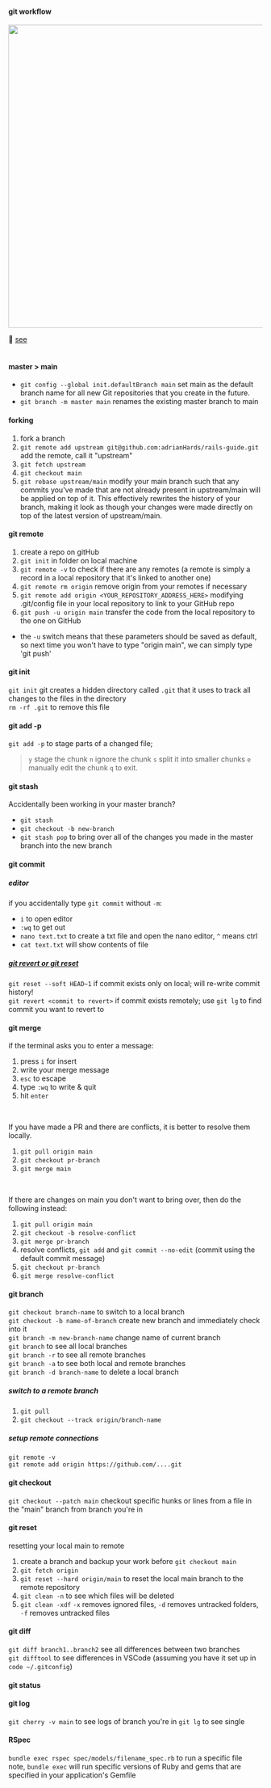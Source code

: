 #### git workflow

<div align="center">
  <img src="https://user-images.githubusercontent.com/93719632/231290188-a4245eb4-bbca-408e-bc10-43b62c5ffad3.png" width="600">
</div>
  
💖 [see](https://www.doabledanny.com/git-workflows)
<br><br>

#### master > main
* `git config --global init.defaultBranch main` set main as the default branch name for all new Git repositories that you create in the future.
* `git branch -m master main` renames the existing master branch to main


#### forking

1. fork a branch
2. `git remote add upstream git@github.com:adrianHards/rails-guide.git` add the remote, call it "upstream"
3. `git fetch upstream`
4. `git checkout main` 
5. `git rebase upstream/main` modify your main branch such that any commits you've made that are not already present in upstream/main will be applied on top of it. This effectively rewrites the history of your branch, making it look as though your changes were made directly on top of the latest version of upstream/main.

#### git remote
1. create a repo on gitHub
2. `git init` in folder on local machine
3. `git remote -v` to check if there are any remotes (a remote is simply a record in a local repository that it's linked to another one)
4. `git remote rm origin` remove origin from your remotes if necessary
5. `git remote add origin <YOUR_REPOSITORY_ADDRESS_HERE>` modifying .git/config file in your local repository to link to your GitHub repo
6. `git push -u origin main` transfer the code from the local repository to the one on GitHub
* the `-u` switch means that these parameters should be saved as default, so next time you won't have to type "origin main", we can simply type 'git push'

#### git init
`git init` git creates a hidden directory called `.git` that it uses to track all changes to the files in the directory <br>
`rm -rf .git` to remove this file <br>

#### git add -p
`git add -p` to stage parts of a changed file; 
> `y` stage the chunk
> `n` ignore the chunk
> `s` split it into smaller chunks
> `e` manually edit the chunk
> `q` to exit.

#### git stash
Accidentally been working in your master branch?
* `git stash`
* `git checkout -b new-branch`
* `git stash pop` to bring over all of the changes you made in the master branch into the new branch 

#### git commit

##### editor
if you accidentally type `git commit` without `-m`:
* `i` to open editor
* `:wq` to get out
* `nano text.txt` to create a txt file and open the nano editor, `^` means ctrl
* `cat text.txt` will show contents of file

##### [git revert or git reset](https://www.freecodecamp.org/news/git-revert-commit-how-to-undo-the-last-commit/)
`git reset --soft HEAD~1` if commit exists only on local; will re-write commit history! <br>
`git revert <commit to revert>` if commit exists remotely; use `git lg` to find commit you want to revert to <br>

#### git merge
if the terminal asks you to enter a message:
1. press `i` for insert
2. write your merge message
3. `esc` to escape
4. type `:wq` to write & quit
5. hit `enter`
<br>

If you have made a PR and there are conflicts, it is better to resolve them locally. 
1. `git pull origin main`
2. `git checkout pr-branch`
3. `git merge main` 
<br>

If there are changes on main you don't want to bring over, then do the following instead:
1. `git pull origin main`
2. `git checkout -b resolve-conflict`
3. `git merge pr-branch`
4. resolve conflicts, `git add` and `git commit --no-edit` (commit using the default commit message)
5. `git checkout pr-branch`
6. `git merge resolve-conflict`

#### git branch
`git checkout branch-name` to switch to a local branch <br>
`git checkout -b name-of-branch` create new branch and immediately check into it <br>
`git branch -m new-branch-name` change name of current branch <br>
`git branch` to see all local branches <br>
`git branch -r` to see all remote branches <br>
`git branch -a` to see both local and remote branches <br>
`git branch -d branch-name` to delete a local branch <br>

##### switch to a remote branch
1. `git pull`
2. `git checkout --track origin/branch-name`

##### setup remote connections
`git remote -v` <br>
`git remote add origin https://github.com/....git` <br>

#### git checkout
`git checkout --patch main` checkout specific hunks or lines from a file in the "main" branch from branch you're in

#### git reset
resetting your local main to remote <br>
1. create a branch and backup your work before `git checkout main`
2. `git fetch origin`
3. `git reset --hard origin/main` to reset the local main branch to the remote repository
4. `git clean -n` to see which files will be deleted  <br>
5. `git clean -xdf` `-x` removes ignored files, `-d` removes untracked folders, `-f` removes untracked files

#### git diff
`git diff branch1..branch2` see all differences between two branches <br>
`git difftool` to see differences in VSCode (assuming you have it set up in `code ~/.gitconfig`)

#### git status

#### git log
`git cherry -v main` to see logs of branch you're in
`git lg` to see single 

#### RSpec
`bundle exec rspec spec/models/filename_spec.rb` to run a specific file <br>
note, `bundle exec` will run specific versions of Ruby and gems that are specified in your application's Gemfile
